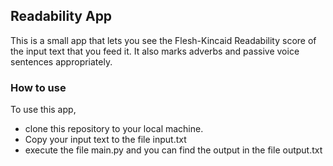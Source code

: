 ## Readability App

This is a small app that lets you see the Flesh-Kincaid Readability score of the input text that you feed it.
It also marks adverbs and passive voice sentences appropriately.

### How to use
To use this app, 
 * clone this repository to your local machine.
 * Copy your input text to the file input.txt
 * execute the file main.py and you can find the output in the file output.txt
